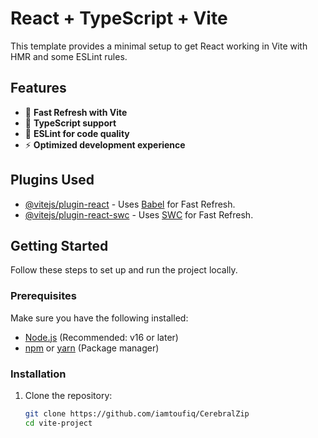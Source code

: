 # React + TypeScript + Vite

This template provides a minimal setup to get React working in Vite with HMR and some ESLint rules.

## Features

- 🚀 **Fast Refresh with Vite**
- 🎯 **TypeScript support**
- 📏 **ESLint for code quality**
- ⚡ **Optimized development experience**

## Plugins Used

- [@vitejs/plugin-react](https://github.com/vitejs/vite-plugin-react) - Uses [Babel](https://babeljs.io/) for Fast Refresh.
- [@vitejs/plugin-react-swc](https://github.com/vitejs/vite-plugin-react-swc) - Uses [SWC](https://swc.rs/) for Fast Refresh.

## Getting Started

Follow these steps to set up and run the project locally.

### Prerequisites

Make sure you have the following installed:

- [Node.js](https://nodejs.org/) (Recommended: v16 or later)
- [npm](https://www.npmjs.com/) or [yarn](https://yarnpkg.com/) (Package manager)

### Installation

1. Clone the repository:

   ```sh
   git clone https://github.com/iamtoufiq/CerebralZip
   cd vite-project
